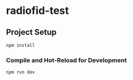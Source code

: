 # radiofid-test

## Project Setup

```sh
npm install
```

### Compile and Hot-Reload for Development

```sh
npm run dev
```
